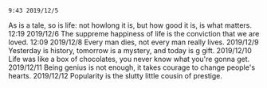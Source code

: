 	9:43 2019/12/5
As is a tale, so is life: not howlong it is, but how good it is, is what matters.
	12:19 2019/12/6
The suppreme happiness of life is the conviction that we are loved.
	12:09 2019/12/8
Every man dies, not every man really lives.
	2019/12/9
Yesterday is history, tomorrow is a mystery, and today is g gift.
	2019/12/10
Life was like a box of chocolates, you never know what you're gonna get.
	2019/12/11
Being genius is not enough, it takes courage to change people's hearts.
	2019/12/12
Popularity is the slutty little cousin of prestige.
